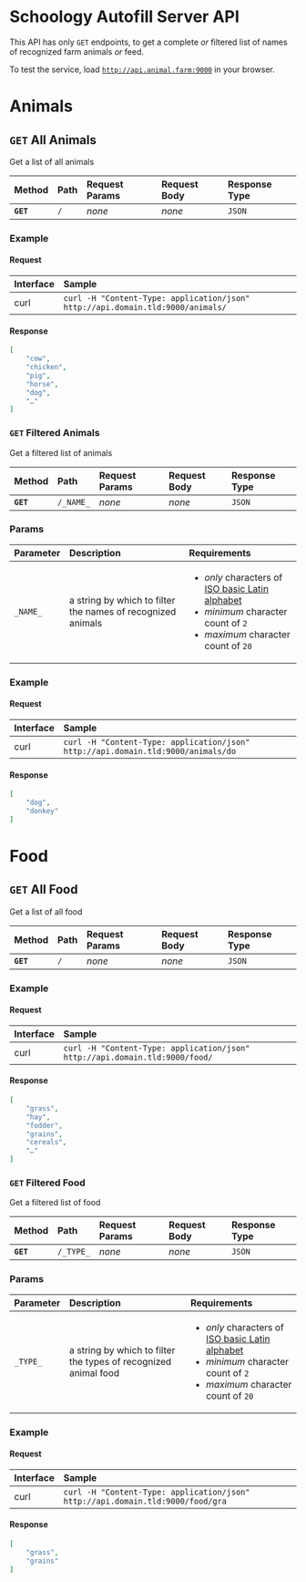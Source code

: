 # Schoology Autofill Server API

This API has only `GET` endpoints, to get a complete _or_ filtered list of names of recognized farm animals _or_ feed.

To test the service, load [`http://api.animal.farm:9000`](http://api.animal.farm:9000) in your browser.

# Animals

## `GET` All Animals

Get a list of all animals

| Method | Path | Request Params | Request Body | Response Type |
| :- | :- | :- | :- | :- |
| **`GET`** | `/` | _none_ |  _none_ | `JSON` |

### Example

#### Request

| Interface | Sample |
| :- | :- |
| curl | `curl -H "Content-Type: application/json" http://api.domain.tld:9000/animals/` |

#### Response

```json
[
    "cow",
    "chicken",
    "pig",
    "horse",
    "dog",
    "…"
]
```

### `GET` Filtered Animals

Get a filtered list of animals

| Method | Path | Request Params | Request Body | Response Type |
| :- | :- | :- | :- | :- |
| **`GET`** | `/_NAME_` | _none_ |  _none_ | `JSON` |

### Params

| Parameter | Description | Requirements |
| :- | :- | :- |
| `_NAME_` | a string by which to filter the names of recognized animals | <ul><li>_only_ characters of [ISO basic Latin alphabet](https://en.wikipedia.org/wiki/ISO_basic_Latin_alphabet)</li><li>_minimum_ character count of `2`</li><li>_maximum_ character count of `20`</li></ul> |

### Example

#### Request

| Interface | Sample |
| :- | :- |
| curl | `curl -H "Content-Type: application/json" http://api.domain.tld:9000/animals/do` |

#### Response

```json
[
    "dog",
    "donkey"
]
```

# Food

## `GET` All Food

Get a list of all food

| Method | Path | Request Params | Request Body | Response Type |
| :- | :- | :- | :- | :- |
| **`GET`** | `/` | _none_ |  _none_ | `JSON` |

### Example

#### Request

| Interface | Sample |
| :- | :- |
| curl | `curl -H "Content-Type: application/json" http://api.domain.tld:9000/food/` |

#### Response

```json
[
    "grass",
    "hay",
    "fodder",
    "grains",
    "cereals",
    "…"
]
```

### `GET` Filtered Food

Get a filtered list of food

| Method | Path | Request Params | Request Body | Response Type |
| :- | :- | :- | :- | :- |
| **`GET`** | `/_TYPE_` | _none_ |  _none_ | `JSON` |

### Params

| Parameter | Description | Requirements |
| :- | :- | :- |
| `_TYPE_` | a string by which to filter the types of recognized animal food | <ul><li>_only_ characters of [ISO basic Latin alphabet](https://en.wikipedia.org/wiki/ISO_basic_Latin_alphabet)</li><li>_minimum_ character count of `2`</li><li>_maximum_ character count of `20`</li></ul> |

### Example

#### Request

| Interface | Sample |
| :- | :- |
| curl | `curl -H "Content-Type: application/json" http://api.domain.tld:9000/food/gra` |

#### Response

```json
[
    "grass",
    "grains"
]
```
